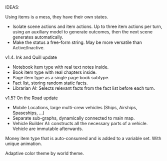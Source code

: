 IDEAS:

Using items is a mess, they have their own states.
  - Isolate scene actions and item actions. Up to three item actions per turn, using an auxiliary model to generate outcomes, then the next scene generates automatically.
  - Make the status a free-form string. May be more versatile than Active/Inactive.

v1.4. Ink and Quill update
 - Notebook item type with real text notes inside.
 - Book item type with real chapters inside.
 - Page item type as a single page book subtype.
 - Fact list, storing random static facts.
 - Librarian AI: Selects relevant facts from the fact list before each turn.

v1.5? On the Road update
- Mobile Locations, large multi-crew vehicles (Ships, Airships, Spaseships, ...)
- Separate sub-graphs, dynamically connected to main map.
- Vehicle Builder AI: constructs all the necessary parts of a vehicle. Vehicle are immutable afterwards.

Money item type that is auto-consumed and is added to a variable set. With unique animation.

Adaptive color theme by world theme.
